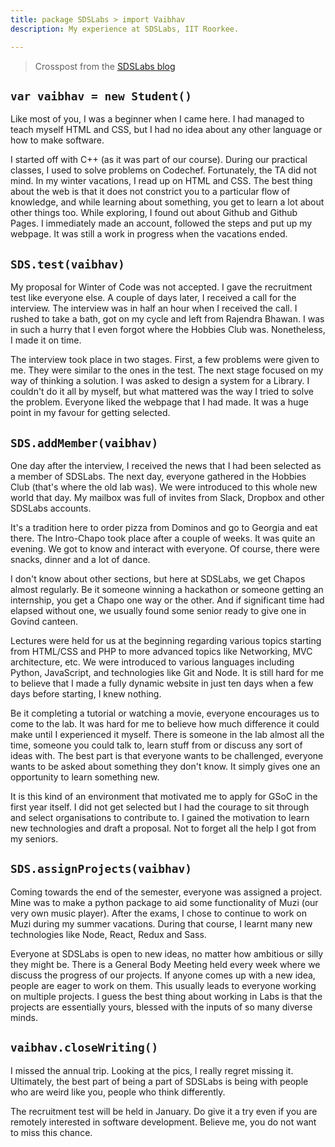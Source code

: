 ```yaml
---
title: package SDSLabs > import Vaibhav
description: My experience at SDSLabs, IIT Roorkee.

---
```


> Crosspost from the [SDSLabs blog](https://blog.sdslabs.co/2018/12/experience-at-labs-vrongmeal)

## `var vaibhav = new Student()`

Like most of you, I was a beginner when I came here. I had managed to teach myself HTML and CSS, but I had no idea about any other language or how to make software.

I started off with C++ (as it was part of our course). During our practical classes, I used to solve problems on Codechef. Fortunately, the TA did not mind. In my winter vacations, I read up on HTML and CSS. The best thing about the web is that it does not constrict you to a particular flow of knowledge, and while learning about something, you get to learn a lot about other things too. While exploring, I found out about Github and Github Pages. I immediately made an account, followed the steps and put up my webpage. It was still a work in progress when the vacations ended.

## `SDS.test(vaibhav)`

My proposal for Winter of Code was not accepted. I gave the recruitment test like everyone else. A couple of days later, I received a call for the interview. The interview was in half an hour when I received the call. I rushed to take a bath, got on my cycle and left from Rajendra Bhawan. I was in such a hurry that I even forgot where the Hobbies Club was. Nonetheless, I made it on time.

The interview took place in two stages. First, a few problems were given to me. They were similar to the ones in the test. The next stage focused on my way of thinking a solution. I was asked to design a system for a Library. I couldn't do it all by myself, but what mattered was the way I tried to solve the problem. Everyone liked the webpage that I had made. It was a huge point in my favour for getting selected.

## `SDS.addMember(vaibhav)`

One day after the interview, I received the news that I had been selected as a member of SDSLabs. The next day, everyone gathered in the Hobbies Club (that's where the old lab was). We were introduced to this whole new world that day. My mailbox was full of invites from Slack, Dropbox and other SDSLabs accounts.

It's a tradition here to order pizza from Dominos and go to Georgia and eat there. The Intro-Chapo took place after a couple of weeks. It was quite an evening. We got to know and interact with everyone. Of course, there were snacks, dinner and a lot of dance.

I don't know about other sections, but here at SDSLabs, we get Chapos almost regularly. Be it someone winning a hackathon or someone getting an internship, you get a Chapo one way or the other. And if significant time had elapsed without one, we usually found some senior ready to give one in Govind canteen.

Lectures were held for us at the beginning regarding various topics starting from HTML/CSS and PHP to more advanced topics like Networking, MVC architecture, etc. We were introduced to various languages including Python, JavaScript, and technologies like Git and Node. It is still hard for me to believe that I made a fully dynamic website in just ten days when a few days before starting, I knew nothing.

Be it completing a tutorial or watching a movie, everyone encourages us to come to the lab. It was hard for me to believe how much difference it could make until I experienced it myself. There is someone in the lab almost all the time, someone you could talk to, learn stuff from or discuss any sort of ideas with. The best part is that everyone wants to be challenged, everyone wants to be asked about something they don't know. It simply gives one an opportunity to learn something new.

It is this kind of an environment that motivated me to apply for GSoC in the first year itself. I did not get selected but I had the courage to sit through and select organisations to contribute to. I gained the motivation to learn new technologies and draft a proposal. Not to forget all the help I got from my seniors.

## `SDS.assignProjects(vaibhav)`

Coming towards the end of the semester, everyone was assigned a project. Mine was to make a python package to aid some functionality of Muzi (our very own music player). After the exams, I chose to continue to work on Muzi during my summer vacations. During that course, I learnt many new technologies like Node, React, Redux and Sass.

Everyone at SDSLabs is open to new ideas, no matter how ambitious or silly they might be. There is a General Body Meeting held every week where we discuss the progress of our projects. If anyone comes up with a new idea, people are eager to work on them. This usually leads to everyone working on multiple projects. I guess the best thing about working in Labs is that the projects are essentially yours, blessed with the inputs of so many diverse minds.

## `vaibhav.closeWriting()`

I missed the annual trip. Looking at the pics, I really regret missing it. Ultimately, the best part of being a part of SDSLabs is being with people who are weird like you, people who think differently.

The recruitment test will be held in January. Do give it a try even if you are remotely interested in software development. Believe me, you do not want to miss this chance.
